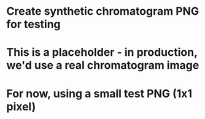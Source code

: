 # Create synthetic chromatogram PNG for testing
# This is a placeholder - in production, we'd use a real chromatogram image
# For now, using a small test PNG (1x1 pixel)
